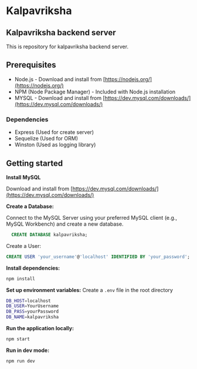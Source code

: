 # Kalpavriksha

## Kalpavriksha backend server

This is repository for kalpavriksha backend server.

 ## Prerequisites

 - Node.js -  Download and install from [https://nodejs.org/](https://nodejs.org/)
 - NPM (Node Package Manager) - Included with Node.js installation
 - MYSQL - Download and install from [https://dev.mysql.com/downloads/](https://dev.mysql.com/downloads/)
 
 ### Dependencies
 - Express (Used for create server)
 - Sequelize (Used for ORM)
 - Winston (Used as logging library)

## Getting started

 **Install MySQL**

  Download and install from [https://dev.mysql.com/downloads/](https://dev.mysql.com/downloads/)

  **Create a Database:**

  Connect to the MySQL Server using your preferred MySQL client (e.g., MySQL Workbench) and create a new database.
```sql
  CREATE DATABASE kalpavriksha;
```
Create a User:

  ```sql
  CREATE USER 'your_username'@'localhost' IDENTIFIED BY 'your_password';
  ```
 **Install dependencies:**
  ```bash
  npm install
   ````

**Set up environment variables:**
Create a `.env` file in the root directory
```bash
DB_HOST=localhost
DB_USER=YourUsername
DB_PASS=yourPassword
DB_NAME=kalpavriksha
 ```

**Run the application locally:**
```bash
npm start
 ```
**Run in dev mode:**
```bash
npm run dev
```
